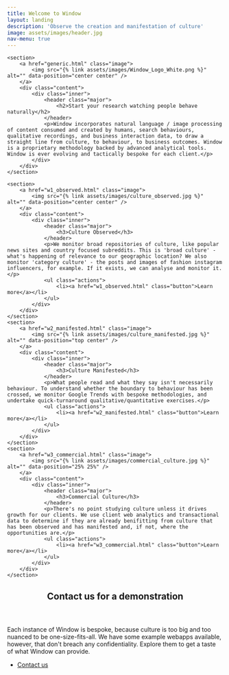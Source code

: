 ```yaml
---
title: Welcome to Window
layout: landing
description: 'Observe the creation and manifestation of culture'
image: assets/images/header.jpg
nav-menu: true
---
```


<!-- Main -->
<div id="main">

<!-- One -->

<!-- Two -->
<section id="two" class="spotlights">

	<section>
		<a href="generic.html" class="image">
			<img src="{% link assets/images/Window_Logo_White.png %}" alt="" data-position="center center" />
		</a>
		<div class="content">
			<div class="inner">
				<header class="major">
					<h2>Start your research watching people behave naturally</h2>
				</header>
				<p>Window incorporates natural language / image processing of content consumed and created by humans, search behaviours, qualitative recordings, and business interaction data, to draw a straight line from culture, to behaviour, to business outcomes. Window is a proprietary methodology backed by advanced analytical tools. Window is ever evolving and tactically bespoke for each client.</p>
			</div>
		</div>
	</section>

	<section>
		<a href="w1_observed.html" class="image">
			<img src="{% link assets/images/culture_observed.jpg %}" alt="" data-position="center center" />
		</a>
		<div class="content">
			<div class="inner">
				<header class="major">
					<h3>Culture Observed</h3>
				</header>
				<p>We monitor broad repositories of culture, like popular news sites and country focused subreddits. This is 'broad culture' - what's happening of relevance to our geographic location? We also monitor 'category culture' - the posts and images of fashion instagram influencers, for example. If it exists, we can analyse and monitor it.</p>
				<ul class="actions">
					<li><a href="w1_observed.html" class="button">Learn more</a></li>
				</ul>
			</div>
		</div>
	</section>
	<section>
		<a href="w2_manifested.html" class="image">
			<img src="{% link assets/images/culture_manifested.jpg %}" alt="" data-position="top center" />
		</a>
		<div class="content">
			<div class="inner">
				<header class="major">
					<h3>Culture Manifested</h3>
				</header>
				<p>What people read and what they say isn't necessarily behaviour. To understand whether the boundary to behaviour has been crossed, we monitor Google Trends with bespoke methodologies, and undertake quick-turnaround qualitative/quantitative exercises.</p>
				<ul class="actions">
					<li><a href="w2_manifested.html" class="button">Learn more</a></li>
				</ul>
			</div>
		</div>
	</section>
	<section>
		<a href="w3_commercial.html" class="image">
			<img src="{% link assets/images/commercial_culture.jpg %}" alt="" data-position="25% 25%" />
		</a>
		<div class="content">
			<div class="inner">
				<header class="major">
					<h3>Commercial Culture</h3>
				</header>
				<p>There's no point studying culture unless it drives growth for our clients. We use client web analytics and transactional data to determine if they are already benifitting from culture that has been observed and has manifested and, if not, where the opportunities are.</p>
				<ul class="actions">
					<li><a href="w3_commercial.html" class="button">Learn more</a></li>
				</ul>
			</div>
		</div>
	</section>
</section>

<!-- Three -->
<section id="three">
	<div class="inner">
		<header class="major">
			<h2>Contact us for a demonstration</h2>
		</header>
		<p>Each instance of Window is bespoke, because culture is too big and too nuanced to be one-size-fits-all. We have some example webapps available, however, that don't breach any confidentiality. Explore them to get a taste of what Window can provide.</p>
		<ul class="actions">
			<li><a href="https://clemengerbbdo.com.au/en/contact-us" class="button next">Contact us</a></li>
		</ul>
	</div>
</section>

</div>
